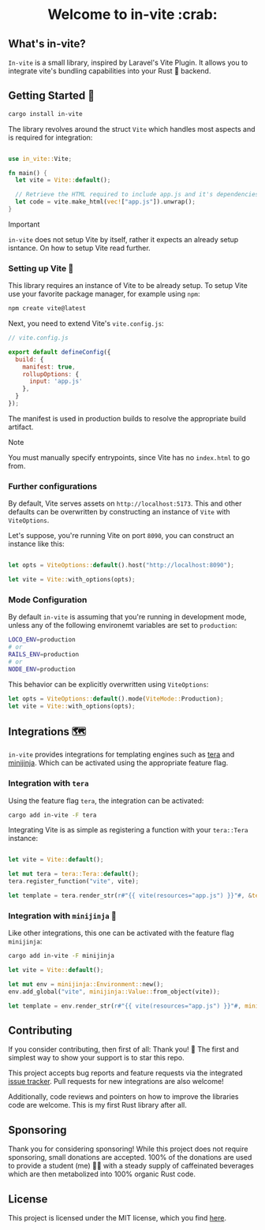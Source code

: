 <div align="center">
  <h1>Welcome to in-vite :crab:</h1>
</div>

## What's in-vite?

`In-vite` is a small library, inspired by Laravel's Vite Plugin. It allows you
to integrate vite's bundling capabilities into your Rust :crab: backend.

## Getting Started :rocket:

```sh
cargo install in-vite
```

The library revolves around the struct `Vite` which handles most aspects and
is required for integration:

```rs

use in_vite::Vite;

fn main() {
  let vite = Vite::default();

  // Retrieve the HTML required to include app.js and it's dependencies.
  let code = vite.make_html(vec!["app.js"]).unwrap();
}

```

> [!IMPORTANT]
> `in-vite` does not setup Vite by itself, rather it expects an already
> setup isntance.
> On how to setup Vite read further.

### Setting up Vite :construction:

This library requires an instance of Vite to be already setup. To setup Vite
use your favorite package manager, for example using `npm`:

```sh
npm create vite@latest
```

Next, you need to extend Vite's `vite.config.js`:

```js
// vite.config.js

export default defineConfig({
  build: {
    manifest: true,
    rollupOptions: {
      input: 'app.js'
    },
  }
});

```

The manifest is used in production builds to resolve the appropriate
build artifact.

> [!NOTE]
> You must manually specify entrypoints, since Vite has no `index.html`
> to go from.

### Further configurations

By default, Vite serves assets on `http://localhost:5173`. This and other
defaults can be overwritten by constructing an instance of `Vite` with
`ViteOptions`.

Let's suppose, you're running Vite on port `8090`, you can construct an instance
like this:

```rs

let opts = ViteOptions::default().host("http://localhost:8090");

let vite = Vite::with_options(opts);
```

### Mode Configuration

By default `in-vite` is assuming that you're running in development mode,
unless any of the following environemt variables are set to `production`:

```sh
LOCO_ENV=production
# or
RAILS_ENV=production
# or
NODE_ENV=production
```

This behavior can be explicitly overwritten using `ViteOptions`:

```rs
let opts = ViteOptions::default().mode(ViteMode::Production);
let vite = Vite::with_options(opts);
```


## Integrations :world_map:

`in-vite` provides integrations for templating engines such as
[tera](https://github.com/Keats/tera) and
[minijinja](https://github.com/mitsuhiko/minijinja). Which can be activated
using the appropriate feature flag.

### Integration with `tera`

Using the feature flag `tera`, the integration can be activated:

```sh
cargo add in-vite -F tera
```

Integrating Vite is as simple as registering a function with your `tera::Tera`
instance:

```rs

let vite = Vite::default();

let mut tera = tera::Tera::default();
tera.register_function("vite", vite);

let template = tera.render_str(r#"{{ vite(resources="app.js") }}"#, &tera::Context::new())?;

```

### Integration with `minijinja` :ninja:

Like other integrations, this one can be activated with the feature flag `minijinja`:

```sh
cargo add in-vite -F minijinja
```

```rs
let vite = Vite::default();

let mut env = minijinja::Environment::new();
env.add_global("vite", minijinja::Value::from_object(vite));

let template = env.render_str(r#"{{ vite(resources="app.js") }}"#, minijinja::Value::UNDEFINED)?;
```

## Contributing

If you consider contributing, then first of all: Thank you! :gift_heart:
The first and simplest way to show your support is to star this repo.

This project accepts bug reports and feature requests via the integrated
[issue tracker](https://github.com/HiImJulien/in-vite/issues). Pull requests
for new integrations are also welcome!

Additionally, code reviews and pointers on how to improve the libraries code
are welcome. This is my first Rust library after all.

## Sponsoring

Thank you for considering sponsoring! While this project does not require
sponsoring, small donations are accepted. 100% of the donations are used to
provide a student (me) :man_student: with a steady supply of caffeinated beverages
which are then metabolized into 100% organic Rust code.

## License

This project is licensed under the MIT license, which you find
[here](https://github.com/HiImJulien/in-vite/blob/master/LICENSE.md).


